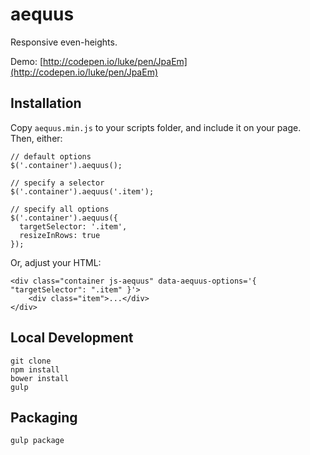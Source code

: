 # aequus

Responsive even-heights.

Demo: [http://codepen.io/luke/pen/JpaEm](http://codepen.io/luke/pen/JpaEm)

## Installation

Copy `aequus.min.js` to your scripts folder, and include it on your page. Then, either:

    // default options
    $('.container').aequus();
    
    // specify a selector
    $('.container').aequus('.item');
    
    // specify all options
    $('.container').aequus({
      targetSelector: '.item',
      resizeInRows: true
    });

Or, adjust your HTML:

    <div class="container js-aequus" data-aequus-options='{ "targetSelector": ".item" }'>
        <div class="item">...</div>
    </div>

## Local Development

    git clone
    npm install
    bower install
    gulp
    
## Packaging
    gulp package
